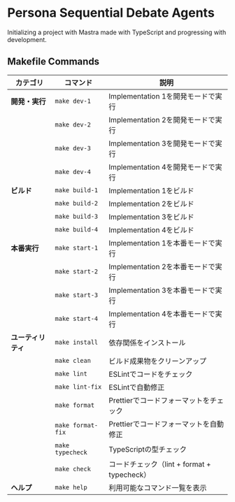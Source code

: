 # Persona Sequential Debate Agents

Initializing a project with Mastra made with TypeScript and progressing with development.

## Makefile Commands

| カテゴリ           | コマンド          | 説明                                        |
| ------------------ | ----------------- | ------------------------------------------- |
| **開発・実行**     | `make dev-1`      | Implementation 1を開発モードで実行          |
|                    | `make dev-2`      | Implementation 2を開発モードで実行          |
|                    | `make dev-3`      | Implementation 3を開発モードで実行          |
|                    | `make dev-4`      | Implementation 4を開発モードで実行          |
| **ビルド**         | `make build-1`    | Implementation 1をビルド                    |
|                    | `make build-2`    | Implementation 2をビルド                    |
|                    | `make build-3`    | Implementation 3をビルド                    |
|                    | `make build-4`    | Implementation 4をビルド                    |
| **本番実行**       | `make start-1`    | Implementation 1を本番モードで実行          |
|                    | `make start-2`    | Implementation 2を本番モードで実行          |
|                    | `make start-3`    | Implementation 3を本番モードで実行          |
|                    | `make start-4`    | Implementation 4を本番モードで実行          |
| **ユーティリティ** | `make install`    | 依存関係をインストール                      |
|                    | `make clean`      | ビルド成果物をクリーンアップ                |
|                    | `make lint`       | ESLintでコードをチェック                    |
|                    | `make lint-fix`   | ESLintで自動修正                            |
|                    | `make format`     | Prettierでコードフォーマットをチェック      |
|                    | `make format-fix` | Prettierでコードフォーマットを自動修正      |
|                    | `make typecheck`  | TypeScriptの型チェック                      |
|                    | `make check`      | コードチェック（lint + format + typecheck） |
| **ヘルプ**         | `make help`       | 利用可能なコマンド一覧を表示                |
